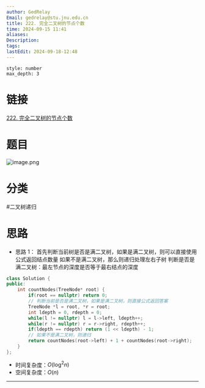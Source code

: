 ```yaml
---
author: GedRelay
Email: gedrelay@stu.jnu.edu.cn
title: 222. 完全二叉树的节点个数
time: 2024-09-15 11:41
aliases: 
Description: 
tags: 
lastEdit: 2024-09-18-12:48
---
```


```toc
style: number
max_depth: 3
```

# 链接
[222. 完全二叉树的节点个数](https://leetcode.cn/problems/count-complete-tree-nodes/) 

# 题目
![image.png](https://ged-pic-bed.oss-cn-guangzhou.aliyuncs.com/img/202409151141159.png)


# 分类
#二叉树递归 

# 思路
- 思路 1：
首先判断当前树是否是满二叉树，如果是满二叉树，则可以直接使用公式返回结点数量
如果不是满二叉树，那么则递归处理左右子树
判断是否是满二叉树：最左节点的深度是否等于最右结点的深度


```cpp
class Solution {
public:
    int countNodes(TreeNode* root) {
        if(root == nullptr) return 0;
        // 判断当前是否是满二叉树，如果是满二叉树，则直接公式返回答案
        TreeNode *l = root, *r = root;
        int ldepth = 0, rdepth = 0;
        while(l != nullptr) l = l->left, ldepth++;
        while(r != nullptr) r = r->right, rdepth++;
        if(ldepth == rdepth) return (1 << ldepth) - 1;
        // 如果不是满二叉树，则递归
        return countNodes(root->left) + 1 + countNodes(root->right);
    }
};
```


- 时间复杂度：${O\left( \log ^{2} n \right)  }$ 
- 空间复杂度：${O\left( n \right)  }$ 


---

